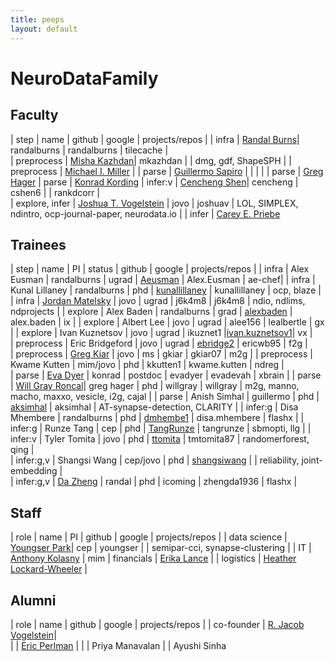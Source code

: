 ```yaml
---
title: peeps
layout: default
---
```


# NeuroDataFamily

## Faculty

| step 			| name 											|  github | google | projects/repos | 
| infra 		| [Randal Burns](http://hssl.cs.jhu.edu/~randal/)|  randalburns 	| randalburns 	| tilecache |  
| preprocess 	| [Misha Kazhdan](http://www.cs.jhu.edu/~misha/)| mkazhdan 		| 				| dmg, gdf, ShapeSPH | 
| preprocess 	| [Michael I. Miller](http://cis.jhu.edu/faculty/mmiller.php) | 
| parse 		| [Guillermo Sapiro](http://sapirolab.pratt.duke.edu/) 								|   |  |  |
| parse 		| [Greg Hager](http://www.cs.jhu.edu/~hager/)
| parse 		| [Konrad Kording](http://koerding.com/)
| infer:v 		| [Cencheng Shen](http://sites.temple.edu/cshen/)| cencheng  								| cshen6 		| 				| rankdcorr |   
| explore, infer			| [Joshua T. Vogelstein](http://jovo.me)  		| jovo 		| joshuav 	| LOL, SIMPLEX, ndintro, ocp-journal-paper, neurodata.io  | 
| infer 		| [Carey E. Priebe](http://www.ams.jhu.edu/~priebe/)


## Trainees



| step 			| name 											| PI | status | github | google | projects/repos | 
| infra 		| Alex Eusman 									| randalburns | ugrad | [Aeusman](https://github.com/Aeusman) 		| Alex.Eusman 	| ae-chef| 
| infra 		| Kunal Lillaney 							| randalburns | phd | [kunallillaney](https://github.com/kunallillaney) | kunallillaney | ocp, blaze  |  
| infra 		| [Jordan Matelsky](http://jordan.matelsky.com) | jovo | ugrad | j6k4m8 		| j6k4m8 		| ndio, ndlims, ndprojects | 
| explore 		| Alex Baden 									| randalburns | grad | [alexbaden](https://github.com/alexbaden) 	| alex.baden 	| ix  | 
| explore 		| Albert Lee 									| jovo | ugrad | alee156 		| lealbertle 	| gx | 
| explore 		| Ivan Kuznetsov 				| jovo | ugrad | ikuznet1 	|[ivan.kuznetsov1](https://scholar.google.com/citations?user=I3zJCYUAAAAJ&hl=en)| vx |   
| preprocess 	| Eric Bridgeford 								| jovo | ugrad | [ebridge2](https://github.com/ebridge2) 		| ericwb95 		| f2g |   
| preprocess 	| [Greg Kiar](http://ikiar.ca)  				| jovo | ms | gkiar 		| gkiar07 		| m2g | 
| preprocess 	| Kwame Kutten 									| mim/jovo | phd |  kkutten1 		| kwame.kutten 	| ndreg |  
| parse 		| [Eva Dyer](http://www.ece.rice.edu/~eld1/)	| konrad | postdoc | evadyer 		| evadevah 		| xbrain |
| parse 		| [Will Gray Roncal](http://will.grayroncal.com)| greg hager | phd | willgray | willgray 		| m2g, manno, macho, maxxo, vesicle, i2g, cajal  |
| parse 		| Anish Simhal 							| guillermo | phd | [aksimhal](http://people.duke.edu/~aks62/) | aksimhal | AT-synapse-detection, CLARITY |
| infer:g 		| Disa Mhembere 								| randalburns | phd | [dmhembe1](http://www.cs.jhu.edu/~disa/) 		| disa.mhembere | flashx | 
| infer:g		| Runze Tang 									| cep | phd | [TangRunze](https://github.com/tangrunze) 	| tangrunze 	| sbmopti, llg | 
| infer:v 		| Tyler Tomita 									| jovo | phd | [ttomita](https://github.com/ttomita/) 	| tmtomita87 	| randomerforest, qing |   
| infer:g,v 	| Shangsi Wang 									| cep/jovo | phd | [shangsiwang](https://github.com/shangsiwang) | | reliability, joint-embedding |  
| infer:g,v 	| [Da Zheng](http://www.cs.jhu.edu/~zhengda/) 	| randal | phd | icoming 		| zhengda1936 	| flashx |  

## Staff

| role 			| name 											| PI | github | google | projects/repos | 
| data science 	| [Youngser Park](http://www.cis.jhu.edu/~parky/)| cep | youngser		|  				| semipar-cci, synapse-clustering | 
| IT 			| [Anthony Kolasny](http://www.cis.jhu.edu/~akolasny/) | mim
| financials 	| [Erika Lance](http://cis.jhu.edu/staff/elance.php) | 
| logistics 	| [Heather Lockard-Wheeler](http://cis.jhu.edu/staff/hlockard-wheeler.php) | 

## Alumni

| role 			| name 											|  github | google | projects/repos | 
| co-founder 	| [R. Jacob Vogelstein](http://www.iarpa.gov/index.php/our-program-managers)|   
|  			| [Eric Perlman](http://www.yikes.com/~eric/) |
| | Priya Manavalan
| | Ayushi Sinha
